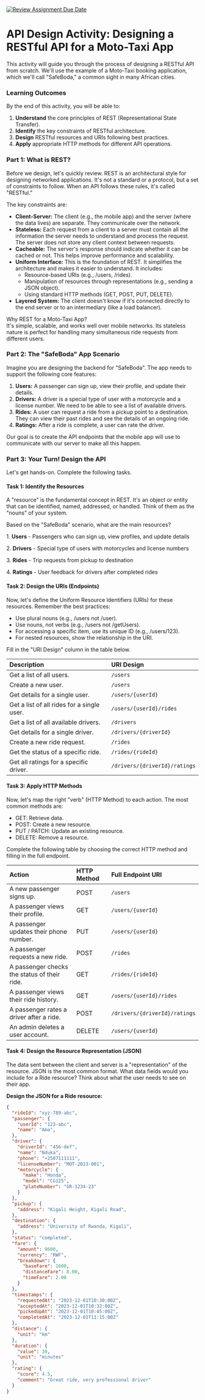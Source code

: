[![Review Assignment Due Date](https://classroom.github.com/assets/deadline-readme-button-22041afd0340ce965d47ae6ef1cefeee28c7c493a6346c4f15d667ab976d596c.svg)](https://classroom.github.com/a/tIvDcVMf)
# **API Design Activity: Designing a RESTful API for a Moto-Taxi App**

This activity will guide you through the process of designing a RESTful API from scratch. We'll use the example of a Moto-Taxi booking application, which we'll call "SafeBoda," a common sight in many African cities.

### **Learning Outcomes**

By the end of this activity, you will be able to:

1. **Understand** the core principles of REST (Representational State Transfer).  
2. **Identify** the key constraints of RESTful architecture.  
3. **Design** RESTful resources and URIs following best practices.  
4. **Apply** appropriate HTTP methods for different API operations.

### **Part 1: What is REST?**

Before we design, let's quickly review. REST is an architectural style for designing networked applications. It's not a standard or a protocol, but a set of constraints to follow. When an API follows these rules, it's called "RESTful."

The key constraints are:

* **Client-Server:** The client (e.g., the mobile app) and the server (where the data lives) are separate. They communicate over the network.  
* **Stateless:** Each request from a client to a server must contain all the information the server needs to understand and process the request. The server does not store any client context between requests.  
* **Cacheable:** The server's response should indicate whether it can be cached or not. This helps improve performance and scalability.  
* **Uniform Interface:** This is the foundation of REST. It simplifies the architecture and makes it easier to understand. It includes:  
  * Resource-based URIs (e.g., /users, /rides).  
  * Manipulation of resources through representations (e.g., sending a JSON object).  
  * Using standard HTTP methods (GET, POST, PUT, DELETE).  
* **Layered System:** The client doesn't know if it's connected directly to the end server or to an intermediary (like a load balancer).

Why REST for a Moto-Taxi App?  
It's simple, scalable, and works well over mobile networks. Its stateless nature is perfect for handling many simultaneous ride requests from different users.

### 

### **Part 2: The "SafeBoda" App Scenario**

Imagine you are designing the backend for "SafeBoda". The app needs to support the following core features:

1. **Users:** A passenger can sign up, view their profile, and update their details.  
2. **Drivers:** A driver is a special type of user with a motorcycle and a license number. We need to be able to see a list of available drivers.  
3. **Rides:** A user can request a ride from a pickup point to a destination. They can view their past rides and see the details of an ongoing ride.  
4. **Ratings:** After a ride is complete, a user can rate the driver.

Our goal is to create the API endpoints that the mobile app will use to communicate with our server to make all this happen.

### **Part 3: Your Turn\! Design the API**

Let's get hands-on. Complete the following tasks.

#### **Task 1: Identify the Resources**

A "resource" is the fundamental concept in REST. It's an object or entity that can be identified, named, addressed, or handled. Think of them as the "nouns" of your system.

Based on the "SafeBoda" scenario, what are the main resources?

1\. **Users** - Passengers who can sign up, view profiles, and update details

2\. **Drivers** - Special type of users with motorcycles and license numbers

3\. **Rides** - Trip requests from pickup to destination

4\. **Ratings** - User feedback for drivers after completed rides

#### **Task 2: Design the URIs (Endpoints)**

Now, let's define the Uniform Resource Identifiers (URIs) for these resources. Remember the best practices:

* Use plural nouns (e.g., /users not /user).  
* Use nouns, not verbs (e.g., /users not /getUsers).  
* For accessing a specific item, use its unique ID (e.g., /users/123).  
* For nested resources, show the relationship in the URI.

Fill in the "URI Design" column in the table below.

| Description | URI Design |
| :---- | :---- |
| Get a list of all users. | `/users` |
| Create a new user. | `/users` |
| Get details for a single user. | `/users/{userId}` |
| Get a list of all rides for a single user. | `/users/{userId}/rides` |
| Get a list of all available drivers. | `/drivers` |
| Get details for a single driver. | `/drivers/{driverId}` |
| Create a new ride request. | `/rides` |
| Get the status of a specific ride. | `/rides/{rideId}` |
| Get all ratings for a specific driver. | `/drivers/{driverId}/ratings` |

#### **Task 3: Apply HTTP Methods**

Now, let's map the right "verb" (HTTP Method) to each action. The most common methods are:

* GET: Retrieve data.  
* POST: Create a new resource.  
* PUT / PATCH: Update an existing resource.  
* DELETE: Remove a resource.

Complete the following table by choosing the correct HTTP method and filling in the full endpoint.

| Action | HTTP Method | Full Endpoint URI |
| :---- | :---- | :---- |
| A new passenger signs up. | POST | `/users` |
| A passenger views their profile. | GET | `/users/{userId}` |
| A passenger updates their phone number. | PUT | `/users/{userId}` |
| A passenger requests a new ride. | POST | `/rides` |
| A passenger checks the status of their ride. | GET | `/rides/{rideId}` |
| A passenger views their ride history. | GET | `/users/{userId}/rides` |
| A passenger rates a driver after a ride. | POST | `/drivers/{driverId}/ratings` |
| An admin deletes a user account. | DELETE | `/users/{userId}` |

#### **Task 4: Design the Resource Representation (JSON)**

The data sent between the client and server is a "representation" of the resource. JSON is the most common format. What data fields would you include for a Ride resource? Think about what the user needs to see on their app.

**Design the JSON for a Ride resource:**

```json
{
  "rideId": "xyz-789-abc",
  "passenger": {
    "userId": "123-abc",
    "name": "Ama",
  },
  "driver": {
    "driverId": "456-def",
    "name": "Nduka",
    "phone": "+2507111111",
    "licenseNumber": "MOT-2023-001",
    "motorcycle": {
      "make": "Honda",
      "model": "CG125",
      "plateNumber": "GR-1234-23"
    }
  },
  "pickup": {
    "address": "Kigali Height, Kigali Road",
  },
  "destination": {
    "address": "University of Rwanda, Kigali",
  },
  "status": "completed",
  "fare": {
    "amount": 9600,
    "currency": "RWF",
    "breakdown": {
      "baseFare": 1600,
      "distanceFare": 8.00,
      "timeFare": 2.00
    }
  },
  "timestamps": {
    "requestedAt": "2023-12-01T10:30:00Z",
    "acceptedAt": "2023-12-01T10:32:00Z",
    "pickedUpAt": "2023-12-01T10:45:00Z",
    "completedAt": "2023-12-01T11:15:00Z"
  },
  "distance": {
    "unit": "km"
  },
  "duration": {
    "value": 30,
    "unit": "minutes"
  },
  "rating": {
    "score": 4.5,
    "comment": "Great ride, very professional driver"
  }
}
```  
